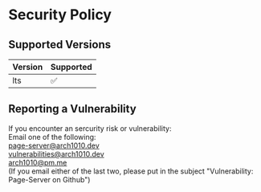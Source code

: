 # Security Policy

## Supported Versions


| Version | Supported          |
| ------- | ------------------ |
| lts     | :white_check_mark: |
 

## Reporting a Vulnerability

If you encounter an sercurity risk or vulnerability:  
Email one of the following:  
[page-server@arch1010.dev](mailto:page-server@arch1010.dev)  
[vulnerabilities@arch1010.dev](mailto:vulnerabilities@arch1010.dev)  
[arch1010@pm.me](mailto:arch1010@pm.me)  
(If you email either of the last two, please put in the subject "Vulnerability: Page-Server on Github")